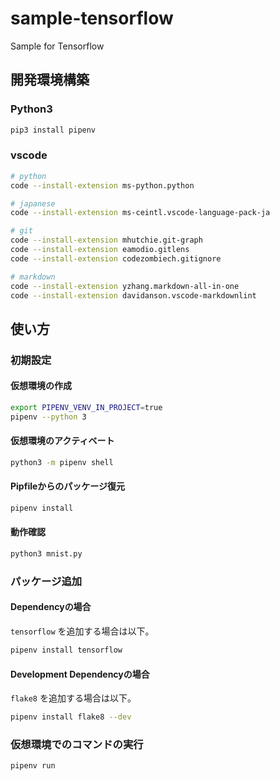 # sample-tensorflow

Sample for Tensorflow

## 開発環境構築

### Python3

```bash
pip3 install pipenv
```

### vscode

```bash
# python
code --install-extension ms-python.python

# japanese
code --install-extension ms-ceintl.vscode-language-pack-ja

# git
code --install-extension mhutchie.git-graph
code --install-extension eamodio.gitlens
code --install-extension codezombiech.gitignore

# markdown
code --install-extension yzhang.markdown-all-in-one
code --install-extension davidanson.vscode-markdownlint
```

## 使い方

### 初期設定

#### 仮想環境の作成

```bash
export PIPENV_VENV_IN_PROJECT=true
pipenv --python 3
```

#### 仮想環境のアクティベート

```bash
python3 -m pipenv shell
```

#### Pipfileからのパッケージ復元

```bash
pipenv install
```

#### 動作確認

```bash
python3 mnist.py
```

### パッケージ追加

#### Dependencyの場合

`tensorflow` を追加する場合は以下。

```bash
pipenv install tensorflow
```

#### Development Dependencyの場合

`flake8` を追加する場合は以下。

```bash
pipenv install flake8 --dev
```

### 仮想環境でのコマンドの実行

```bash
pipenv run
```

